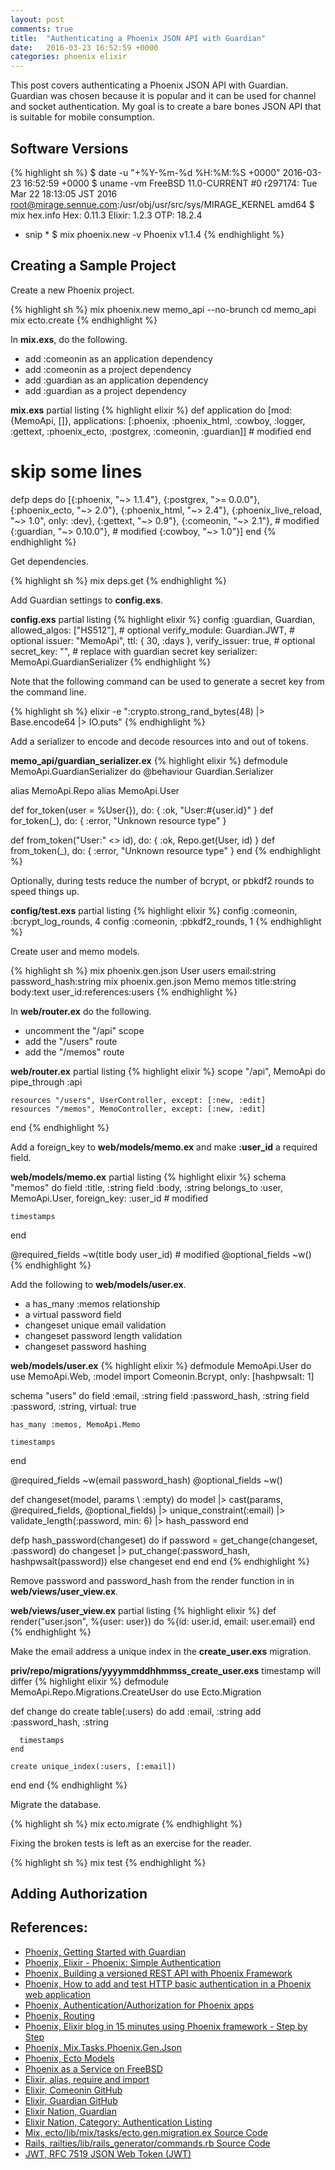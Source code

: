 ```yaml
---
layout: post
comments: true
title:  "Authenticating a Phoenix JSON API with Guardian"
date:   2016-03-23 16:52:59 +0000
categories: phoenix elixir
---
```

This post covers authenticating a Phoenix JSON API with Guardian.
Guardian was chosen because it is popular and it can be used for channel and socket authentication.
My goal is to create a bare bones JSON API that is suitable for mobile consumption.

## Software Versions

{% highlight sh %}
$ date -u "+%Y-%m-%d %H:%M:%S +0000"
2016-03-23 16:52:59 +0000
$ uname -vm
FreeBSD 11.0-CURRENT #0 r297174: Tue Mar 22 18:13:05 JST 2016     root@mirage.sennue.com:/usr/obj/usr/src/sys/MIRAGE_KERNEL  amd64
$ mix hex.info
Hex:    0.11.3
Elixir: 1.2.3
OTP:    18.2.4
* snip *
$ mix phoenix.new -v
Phoenix v1.1.4
{% endhighlight %}

## Creating a Sample Project

Create a new Phoenix project.

{% highlight sh %}
mix phoenix.new memo_api --no-brunch
cd memo_api
mix ecto.create
{% endhighlight %}

In **mix.exs**, do the following.

- add :comeonin as an application dependency
- add :comeonin as a project dependency
- add :guardian as an application dependency
- add :guardian as a project dependency

**mix.exs** partial listing
{% highlight elixir %}
  def application do
    [mod: {MemoApi, []},
     applications: [:phoenix, :phoenix_html, :cowboy, :logger, :gettext,
                    :phoenix_ecto, :postgrex, :comeonin, :guardian]] # modified
  end 

  # skip some lines

  defp deps do
    [{:phoenix, "~> 1.1.4"},
     {:postgrex, ">= 0.0.0"},
     {:phoenix_ecto, "~> 2.0"},
     {:phoenix_html, "~> 2.4"},
     {:phoenix_live_reload, "~> 1.0", only: :dev},
     {:gettext, "~> 0.9"},
     {:comeonin, "~> 2.1"}, # modified
     {:guardian, "~> 0.10.0"}, # modified
     {:cowboy, "~> 1.0"}]
  end 
{% endhighlight %}

Get dependencies.

{% highlight sh %}
mix deps.get
{% endhighlight %}

Add Guardian settings to **config.exs**.

**config.exs** partial listing
{% highlight elixir %}
config :guardian, Guardian,
  allowed_algos: ["HS512"], # optional
  verify_module: Guardian.JWT,  # optional
  issuer: "MemoApi",
  ttl: { 30, :days },
  verify_issuer: true, # optional
  secret_key: "", # replace with guardian secret key
  serializer: MemoApi.GuardianSerializer
{% endhighlight %}

Note that the following command can be used to generate a secret key from the command line.

{% highlight sh %}
elixir -e ":crypto.strong_rand_bytes(48) |> Base.encode64 |> IO.puts"
{% endhighlight %}

Add a serializer to encode and decode resources into and out of tokens.

**memo_api/guardian_serializer.ex**
{% highlight elixir %}
defmodule MemoApi.GuardianSerializer do
  @behaviour Guardian.Serializer

  alias MemoApi.Repo
  alias MemoApi.User

  def for_token(user = %User{}), do: { :ok, "User:#{user.id}" }
  def for_token(_), do: { :error, "Unknown resource type" }

  def from_token("User:" <> id), do: { :ok, Repo.get(User, id) }
  def from_token(_), do: { :error, "Unknown resource type" }
end
{% endhighlight %}

Optionally, during tests reduce the number of bcrypt, or pbkdf2 rounds to speed things up.

**config/test.exs** partial listing
{% highlight elixir %}
config :comeonin, :bcrypt_log_rounds, 4
config :comeonin, :pbkdf2_rounds, 1
{% endhighlight %}

Create user and memo models.

{% highlight sh %}
mix phoenix.gen.json User users email:string password_hash:string
mix phoenix.gen.json Memo memos title:string body:text user_id:references:users
{% endhighlight %}

In **web/router.ex** do the following.

- uncomment the "/api" scope
- add the "/users" route
- add the "/memos" route

**web/router.ex** partial listing
{% highlight elixir %}
  scope "/api", MemoApi do
    pipe_through :api

    resources "/users", UserController, except: [:new, :edit]
    resources "/memos", MemoController, except: [:new, :edit]
  end
{% endhighlight %}

Add a foreign_key to **web/models/memo.ex** and make **:user_id** a required field.

**web/models/memo.ex** partial listing
{% highlight elixir %}
  schema "memos" do
    field :title, :string
    field :body, :string
    belongs_to :user, MemoApi.User, foreign_key: :user_id # modified

    timestamps
  end

  @required_fields ~w(title body user_id) # modified
  @optional_fields ~w()
{% endhighlight %}

Add the following to  **web/models/user.ex**.

- a has_many :memos relationship
- a virtual password field
- changeset unique email validation
- changeset password length validation
- changeset password hashing

**web/models/user.ex**
{% highlight elixir %}
defmodule MemoApi.User do
  use MemoApi.Web, :model
  import Comeonin.Bcrypt, only: [hashpwsalt: 1]

  schema "users" do
    field :email, :string
    field :password_hash, :string
    field :password, :string, virtual: true

    has_many :memos, MemoApi.Memo

    timestamps
  end 

  @required_fields ~w(email password_hash)
  @optional_fields ~w()

  def changeset(model, params \\ :empty) do
    model
    |> cast(params, @required_fields, @optional_fields)
    |> unique_constraint(:email)
    |> validate_length(:password, min: 6)
    |> hash_password
  end 

  defp hash_password(changeset) do
    if password = get_change(changeset, :password) do
      changeset
      |> put_change(:password_hash, hashpwsalt(password))
    else
      changeset
    end
  end
end
{% endhighlight %}

Remove password and password_hash from the render function in in **web/views/user_view.ex**.

**web/views/user_view.ex** partial listing
{% highlight elixir %}
  def render("user.json", %{user: user}) do
    %{id: user.id,
      email: user.email}
  end
{% endhighlight %}

Make the email address a unique index in the **create_user.exs** migration.

**priv/repo/migrations/yyyymmddhhmmss_create_user.exs** timestamp will differ
{% highlight elixir %}
defmodule MemoApi.Repo.Migrations.CreateUser do
  use Ecto.Migration

  def change do
    create table(:users) do
      add :email, :string
      add :password_hash, :string

      timestamps
    end 

    create unique_index(:users, [:email])
  end 
end
{% endhighlight %}

Migrate the database.

{% highlight sh %}
mix ecto.migrate
{% endhighlight %}

Fixing the broken tests is left as an exercise for the reader.

{% highlight sh %}
mix test
{% endhighlight %}

## Adding Authorization



## References:
- [Phoenix, Getting Started with Guardian][phoenix-guardian-started]
- [Phoenix, Elixir - Phoenix: Simple Authentication][phoenix-simple-auth]
- [Phoenix, Building a versioned REST API with Phoenix Framework][phoenix-versioned-rest]
- [Phoenix, How to add and test HTTP basic authentication in a Phoenix web application][phoenix-basic-auth]
- [Phoenix, Authentication/Authorization for Phoenix apps][phoenix-auth-reddit]
- [Phoenix, Routing][phoenix-routing]
- [Phoenix, Elixir blog in 15 minutes using Phoenix framework - Step by Step][phoenix-blog]
- [Phoenix, Mix.Tasks.Phoenix.Gen.Json][phoenix-mix-gen-json]
- [Phoenix, Ecto Models][phoenix-ecto-models]
- [Phoenix as a Service on FreeBSD][phoenix-freebsd]
- [Elixir, alias, require and import][elixir-import]
- [Elixir, Comeonin GitHub][elixir-comeonin]
- [Elixir, Guardian GitHub][elixir-guardian-github]
- [Elixir Nation, Guardian][elixir-guardian]
- [Elixir Nation, Category: Authentication Listing][elixir-auth-listing]
- [Mix, ecto/lib/mix/tasks/ecto.gen.migration.ex Source Code][mix-migration-source]
- [Rails, railties/lib/rails_generator/commands.rb Source Code][mix-migration-source]
- [JWT, RFC 7519 JSON Web Token (JWT)][rfc-7519]

[phoenix-guardian-started]: http://hassox.github.io/elixir/guardian/2015/06/19/guardian-getting-started.html
[phoenix-simple-auth]: http://blog.simonstrom.xyz/elixir-phoenix-simple-authentication/
[phoenix-versioned-rest]: https://renatomoya.github.io/2015/05/09/Building-a-versioned-REST-API-with-Phoenix-Framework.html
[phoenix-basic-auth]: http://www.cultivatehq.com/posts/add-basic-authentication-to-a-phoenix-application/
[phoenix-auth-reddit]: https://www.reddit.com/r/elixir/comments/3ijbrd/authenticationauthorization_for_phoenix_apps/
[phoenix-routing]: http://www.phoenixframework.org/v0.11.0/docs/routing
[phoenix-blog]: http://codetunes.com/2015/phoenix-blog/
[phoenix-mix-gen-json]: https://hexdocs.pm/phoenix/Mix.Tasks.Phoenix.Gen.Json.html
[phoenix-ecto-models]: http://www.phoenixframework.org/docs/ecto-models
[phoenix-freebsd]: https://sgeos.github.io/phoenix/elixir/erlang/freebsd/2016/03/21/phoenix-as-a-service-on-freebsd.html
[elixir-import]: http://elixir-lang.org/getting-started/alias-require-and-import.html
[elixir-comeonin]: https://github.com/elixircnx/comeonin
[elixir-guardian-github]: https://github.com/ueberauth/guardian
[elixir-guardian]: https://elixirnation.io/libraries/guardian-authentication-framework-with-jwt-for-elixir
[elixir-auth-listing]: https://elixirnation.io/libraries/category/authentication
[mix-migration-source]: https://github.com/elixir-lang/ecto/blob/master/lib/mix/tasks/ecto.gen.migration.ex#L61-L64
[rails-migration-source]: https://github.com/rails/rails/commit/c00de99f69358b58ca2bd6bc732e2de1b667800e#diff-e4c5045a4ae184d56dea432863a37d55
[rfc-7519]: https://tools.ietf.org/html/rfc7519

